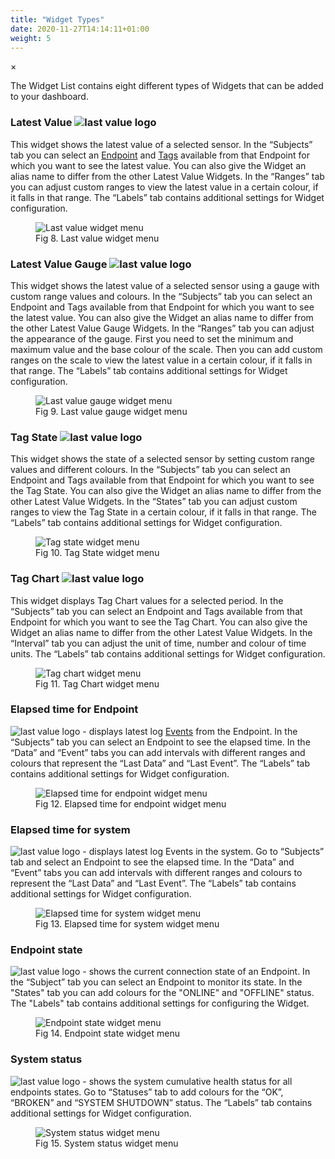 ```yaml
---
title: "Widget Types"
date: 2020-11-27T14:14:11+01:00
weight: 5
---
```

<!-- The Modal -->
<div id="myModal" class="modal">
  <span class="close">&times;</span>
  <img class="modal-content" id="img01">
  <div id="caption"></div>
</div>

The Widget List contains eight different types of Widgets that can be added to your dashboard.

### Latest Value  <img src="/last_value_widget_logo.png" alt="last value logo" class = "logo_resize"> 
This widget shows the latest value of a selected sensor. In the “Subjects” tab you can select an [Endpoint](/glossary#endpoint) and [Tags](/glossary#tag) available from that Endpoint for which you want to see the latest value. You can also give the Widget an alias name to differ from the other Latest Value Widgets. In the “Ranges” tab you can adjust custom ranges to view the latest value in a certain colour, if it falls in that range. The “Labels” tab contains additional settings for Widget configuration.

<figure class="image_container">
    <img class="center_image myImg" onClick="reply_click(this)"  id="last_value_widget_menu" src="/last_value_widget_menu.png" alt="Last value widget menu">
    <figcaption >Fig 8. Last value widget menu</figcaption>
</figure>

### Latest Value Gauge  <img src="/last_value_gauge_widget_logo.png" alt="last value logo" class = "logo_resize"> 
This widget shows the latest value of a selected sensor using a gauge with custom range values and colours. In the “Subjects” tab you can select an Endpoint and Tags available from that Endpoint for which you want to see the latest value. You can also give the Widget an alias name to differ from the other Latest Value Gauge Widgets. In the “Ranges” tab you can adjust the appearance of the gauge. First you need to set the minimum and maximum value and the base colour of the scale. Then you can add custom ranges on the scale to view the latest value in a certain colour, if it falls in that range. The “Labels” tab contains additional settings for Widget configuration.

<figure class="image_container">
    <img class="center_image myImg" onClick="reply_click(this)"  id="latest_value_gauge_widget_menu" src="/latest_value_gauge_widget_menu.png" alt="Last value gauge widget menu">
    <figcaption >Fig 9. Last value gauge widget menu</figcaption>
</figure>

### Tag State  <img src="/tag_state_widget_logo.png" alt="last value logo" class = "logo_resize"> 
This widget shows the state of a selected sensor by setting custom range values and different colours. In the “Subjects” tab you can select an Endpoint and Tags available from that Endpoint for which you want to see the Tag State. You can also give the Widget an alias name to differ from the other Latest Value Widgets. In the “States” tab you can adjust custom ranges to view the Tag State in a certain colour, if it falls in that range. The “Labels” tab contains additional settings for Widget configuration.

<figure class="image_container">
    <img class="center_image myImg" onClick="reply_click(this)"  id="tag_state_widget_menu" src="/tag_state_widget_menu.png" alt="Tag state widget menu">
    <figcaption >Fig 10. Tag State widget menu</figcaption>
</figure>

### Tag Chart  <img src="/tag_chart_widget_logo.png" alt="last value logo" class = "logo_resize"> 
This widget displays Tag Chart values for a selected period. In the “Subjects” tab you can select an Endpoint and Tags available from that Endpoint for which you want to see the Tag Chart. You can also give the Widget an alias name to differ from the other Latest Value Widgets. In the “Interval” tab you can adjust the unit of time, number and colour of time units. The “Labels” tab contains additional settings for Widget configuration.

<figure class="image_container">
    <img class="center_image myImg" onClick="reply_click(this)"  id="tag_chart_widget_menu" src="/tag_chart_widget_menu.png" alt="Tag chart widget menu">
    <figcaption >Fig 11. Tag Chart widget menu</figcaption>
</figure>

### Elapsed time for Endpoint 
<img src="/elapsed_time_for_endpoint_widget_logo.png" alt="last value logo" class = "logo_resize"> - displays latest log [Events](/glossary#event) from the Endpoint. In the “Subjects” tab you can select an Endpoint to see the elapsed time. In the “Data” and “Event” tabs you can add intervals with different ranges and colours that represent the “Last Data” and “Last Event”. The “Labels” tab contains additional settings for Widget configuration.

<figure class="image_container">
    <img class="center_image myImg" onClick="reply_click(this)"  id="elapsed_time_for_endpoint_widget_menu" src="/elapsed_time_for_endpoint_widget_menu.png" alt="Elapsed time for endpoint widget menu">
    <figcaption >Fig 12. Elapsed time for endpoint widget menu</figcaption>
</figure>

### Elapsed time for system 
<img src="/elapsed_time_for_system_widget_logo.png" alt="last value logo" class = "logo_resize"> - displays latest log Events in the system. Go to “Subjects” tab and select an Endpoint to see the elapsed time. In the “Data” and “Event” tabs you can add intervals with different ranges and colours to represent the “Last Data” and “Last Event”. The “Labels” tab contains additional settings for Widget configuration.

<figure class="image_container">
    <img class="center_image myImg" onClick="reply_click(this)"  id="elapsed_time_for_system_widget_menu" src="/elapsed_time_for_system_widget_menu.png" alt="Elapsed time for system widget menu">
    <figcaption >Fig 13. Elapsed time for system widget menu</figcaption>
</figure>

### Endpoint state 
<img src="/endpoint_state_widget_logo.png" alt="last value logo" class = "logo_resize"> - shows the current connection state of an Endpoint. In the “Subject” tab you can select an Endpoint to monitor its state. In the "States" tab you can add colours for the "ONLINE" and "OFFLINE" status. The "Labels" tab contains additional settings for configuring the Widget.

<figure class="image_container">
    <img class="center_image myImg" onClick="reply_click(this)"  id="endpoint_state_widget_menu" src="/endpoint_state_widget_menu.png" alt="Endpoint state widget menu">
    <figcaption >Fig 14. Endpoint state widget menu</figcaption>
</figure>

### System status 
<img src="/system_status_widget_logo.png" alt="last value logo" class = "logo_resize"> - shows the system cumulative health status for all endpoints states. Go to “Statuses” tab to add colours for the “OK”, “BROKEN” and “SYSTEM SHUTDOWN” status. The “Labels” tab contains additional settings for Widget configuration.

<figure class="image_container">
    <img class="center_image myImg" onClick="reply_click(this)"  id="system_status_widget_menu" src="/system_status_widget_menu.png" alt="System status widget menu">
    <figcaption >Fig 15. System status widget menu</figcaption>
</figure>
